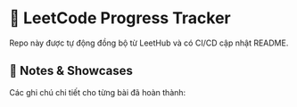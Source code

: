 # 🚀 LeetCode Progress Tracker
Repo này được tự động đồng bộ từ LeetHub và có CI/CD cập nhật README.
## 📝 Notes & Showcases
Các ghi chú chi tiết cho từng bài đã hoàn thành:


